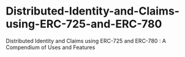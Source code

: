 # Distributed-Identity-and-Claims-using-ERC-725-and-ERC-780
Distributed Identity and Claims using ERC-725 and ERC-780 : A Compendium of Uses and Features
